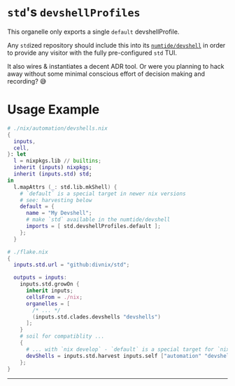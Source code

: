 # `std`'s `devshellProfiles`

This organelle only exports a single `default` devshellProfile.

Any `std`ized repository should include this into its [`numtide/devshell`][devshell]
in order to provide any visitor with the fully pre-configured `std` TUI.

It also wires & instantiates a decent ADR tool. Or were you planning to hack away
without some minimal conscious effort of decision making and recording? 😅

# Usage Example

```nix
# ./nix/automation/devshells.nix
{
  inputs,
  cell,
}: let
  l = nixpkgs.lib // builtins;
  inherit (inputs) nixpkgs;
  inherit (inputs.std) std;
in
  l.mapAttrs (_: std.lib.mkShell) {
    # `default` is a special target in newer nix versions
    # see: harvesting below
    default = {
      name = "My Devshell";
      # make `std` available in the numtide/devshell
      imports = [ std.devshellProfiles.default ];
    };
  }
```

```nix
# ./flake.nix
{
  inputs.std.url = "github:divnix/std";

  outputs = inputs:
    inputs.std.growOn {
      inherit inputs;
      cellsFrom = ./nix;
      organelles = [
        /* ... */
        (inputs.std.clades.devshells "devshells")
      ];
    }
    # soil for compatiblity ...
    {
      # ... with `nix develop` - `default` is a special target for `nix develop`
      devShells = inputs.std.harvest inputs.self ["automation" "devshells"];
    };
}
```

---

[devshell]: https://github.com/numtide/devshell
